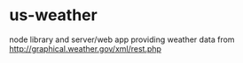 us-weather
================================================================================

node library and server/web app providing weather data from 
<http://graphical.weather.gov/xml/rest.php>

